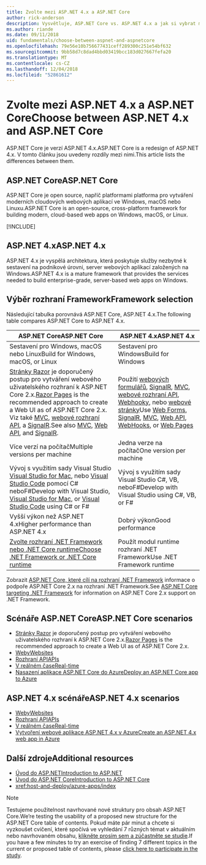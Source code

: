 ```yaml
---
title: Zvolte mezi ASP.NET 4.x a ASP.NET Core
author: rick-anderson
description: Vysvětluje, ASP.NET Core vs. ASP.NET 4.x a jak si vybrat mezi nimi.
ms.author: riande
ms.date: 09/11/2018
uid: fundamentals/choose-between-aspnet-and-aspnetcore
ms.openlocfilehash: 79e56e10b756677431ceff289300c251e54bf632
ms.sourcegitcommit: 9bb58d7c8dad4bbd03419bcc183d027667fefa20
ms.translationtype: MT
ms.contentlocale: cs-CZ
ms.lasthandoff: 12/04/2018
ms.locfileid: "52861612"
---
```

# <a name="choose-between-aspnet-4x-and-aspnet-core"></a><span data-ttu-id="5efb0-103">Zvolte mezi ASP.NET 4.x a ASP.NET Core</span><span class="sxs-lookup"><span data-stu-id="5efb0-103">Choose between ASP.NET 4.x and ASP.NET Core</span></span>

<span data-ttu-id="5efb0-104">ASP.NET Core je verzí ASP.NET 4.x.</span><span class="sxs-lookup"><span data-stu-id="5efb0-104">ASP.NET Core is a redesign of ASP.NET 4.x.</span></span> <span data-ttu-id="5efb0-105">V tomto článku jsou uvedeny rozdíly mezi nimi.</span><span class="sxs-lookup"><span data-stu-id="5efb0-105">This article lists the differences between them.</span></span>

## <a name="aspnet-core"></a><span data-ttu-id="5efb0-106">ASP.NET Core</span><span class="sxs-lookup"><span data-stu-id="5efb0-106">ASP.NET Core</span></span>

<span data-ttu-id="5efb0-107">ASP.NET Core je open source, napříč platformami platforma pro vytváření moderních cloudových webových aplikací ve Windows, macOS nebo Linuxu.</span><span class="sxs-lookup"><span data-stu-id="5efb0-107">ASP.NET Core is an open-source, cross-platform framework for building modern, cloud-based web apps on Windows, macOS, or Linux.</span></span>

[!INCLUDE[](~/includes/benefits.md)]

## <a name="aspnet-4x"></a><span data-ttu-id="5efb0-108">ASP.NET 4.x</span><span class="sxs-lookup"><span data-stu-id="5efb0-108">ASP.NET 4.x</span></span>

<span data-ttu-id="5efb0-109">ASP.NET 4.x je vyspělá architektura, která poskytuje služby nezbytné k sestavení na podnikové úrovni, server webových aplikací založených na Windows.</span><span class="sxs-lookup"><span data-stu-id="5efb0-109">ASP.NET 4.x is a mature framework that provides the services needed to build enterprise-grade, server-based web apps on Windows.</span></span>

## <a name="framework-selection"></a><span data-ttu-id="5efb0-110">Výběr rozhraní Framework</span><span class="sxs-lookup"><span data-stu-id="5efb0-110">Framework selection</span></span>

<span data-ttu-id="5efb0-111">Následující tabulka porovnává ASP.NET Core, ASP.NET 4.x.</span><span class="sxs-lookup"><span data-stu-id="5efb0-111">The following table compares ASP.NET Core to ASP.NET 4.x.</span></span>

| <span data-ttu-id="5efb0-112">ASP.NET Core</span><span class="sxs-lookup"><span data-stu-id="5efb0-112">ASP.NET Core</span></span> | <span data-ttu-id="5efb0-113">ASP.NET 4.x</span><span class="sxs-lookup"><span data-stu-id="5efb0-113">ASP.NET 4.x</span></span> |
|---|---|
|<span data-ttu-id="5efb0-114">Sestavení pro Windows, macOS nebo Linux</span><span class="sxs-lookup"><span data-stu-id="5efb0-114">Build for Windows, macOS, or Linux</span></span>|<span data-ttu-id="5efb0-115">Sestavení pro Windows</span><span class="sxs-lookup"><span data-stu-id="5efb0-115">Build for Windows</span></span>|
|<span data-ttu-id="5efb0-116">[Stránky Razor](xref:razor-pages/index) je doporučený postup pro vytváření webového uživatelského rozhraní k ASP.NET Core 2.x.</span><span class="sxs-lookup"><span data-stu-id="5efb0-116">[Razor Pages](xref:razor-pages/index) is the recommended approach to create a Web UI as of ASP.NET Core 2.x.</span></span> <span data-ttu-id="5efb0-117">Viz také [MVC](xref:mvc/overview), [webové rozhraní API](xref:tutorials/first-web-api), a [SignalR](xref:signalr/introduction).</span><span class="sxs-lookup"><span data-stu-id="5efb0-117">See also [MVC](xref:mvc/overview), [Web API](xref:tutorials/first-web-api), and [SignalR](xref:signalr/introduction).</span></span>|<span data-ttu-id="5efb0-118">Použití [webových formulářů](/aspnet/web-forms), [SignalR](/aspnet/signalr), [MVC](/aspnet/mvc), [webové rozhraní API](/aspnet/web-api/), [Webhooky](/aspnet/webhooks/), nebo [webové stránky](/aspnet/web-pages)</span><span class="sxs-lookup"><span data-stu-id="5efb0-118">Use [Web Forms](/aspnet/web-forms), [SignalR](/aspnet/signalr), [MVC](/aspnet/mvc), [Web API](/aspnet/web-api/), [WebHooks](/aspnet/webhooks/), or [Web Pages](/aspnet/web-pages)</span></span>|
|<span data-ttu-id="5efb0-119">Více verzí na počítač</span><span class="sxs-lookup"><span data-stu-id="5efb0-119">Multiple versions per machine</span></span>|<span data-ttu-id="5efb0-120">Jedna verze na počítač</span><span class="sxs-lookup"><span data-stu-id="5efb0-120">One version per machine</span></span>|
|<span data-ttu-id="5efb0-121">Vývoj s využitím sady Visual Studio [Visual Studio for Mac](https://www.visualstudio.com/vs/visual-studio-mac/), nebo [Visual Studio Code](https://code.visualstudio.com/) pomocí C# neboF#</span><span class="sxs-lookup"><span data-stu-id="5efb0-121">Develop with Visual Studio, [Visual Studio for Mac](https://www.visualstudio.com/vs/visual-studio-mac/), or [Visual Studio Code](https://code.visualstudio.com/) using C# or F#</span></span>|<span data-ttu-id="5efb0-122">Vývoj s využitím sady Visual Studio C#, VB, neboF#</span><span class="sxs-lookup"><span data-stu-id="5efb0-122">Develop with Visual Studio using C#, VB, or F#</span></span>|
|<span data-ttu-id="5efb0-123">Vyšší výkon než ASP.NET 4.x</span><span class="sxs-lookup"><span data-stu-id="5efb0-123">Higher performance than ASP.NET 4.x</span></span>|<span data-ttu-id="5efb0-124">Dobrý výkon</span><span class="sxs-lookup"><span data-stu-id="5efb0-124">Good performance</span></span>|
|[<span data-ttu-id="5efb0-125">Zvolte rozhraní .NET Framework nebo .NET Core runtime</span><span class="sxs-lookup"><span data-stu-id="5efb0-125">Choose .NET Framework or .NET Core runtime</span></span>](/dotnet/articles/standard/choosing-core-framework-server)|<span data-ttu-id="5efb0-126">Použít modul runtime rozhraní .NET Framework</span><span class="sxs-lookup"><span data-stu-id="5efb0-126">Use .NET Framework runtime</span></span>|

<span data-ttu-id="5efb0-127">Zobrazit [ASP.NET Core, které cílí na rozhraní .NET Framework](xref:index#target-framework) informace o podpoře ASP.NET Core 2.x na rozhraní .NET Framework.</span><span class="sxs-lookup"><span data-stu-id="5efb0-127">See [ASP.NET Core targeting .NET Framework](xref:index#target-framework) for information on ASP.NET Core 2.x support on .NET Framework.</span></span>

## <a name="aspnet-core-scenarios"></a><span data-ttu-id="5efb0-128">Scénáře ASP.NET Core</span><span class="sxs-lookup"><span data-stu-id="5efb0-128">ASP.NET Core scenarios</span></span>

* <span data-ttu-id="5efb0-129">[Stránky Razor](xref:razor-pages/index) je doporučený postup pro vytváření webového uživatelského rozhraní k ASP.NET Core 2.x.</span><span class="sxs-lookup"><span data-stu-id="5efb0-129">[Razor Pages](xref:razor-pages/index) is the recommended approach to create a Web UI as of ASP.NET Core 2.x.</span></span>
* [<span data-ttu-id="5efb0-130">Weby</span><span class="sxs-lookup"><span data-stu-id="5efb0-130">Websites</span></span>](xref:tutorials/first-mvc-app/index)
* [<span data-ttu-id="5efb0-131">Rozhraní API</span><span class="sxs-lookup"><span data-stu-id="5efb0-131">APIs</span></span>](xref:tutorials/first-web-api)
* [<span data-ttu-id="5efb0-132">V reálném čase</span><span class="sxs-lookup"><span data-stu-id="5efb0-132">Real-time</span></span>](xref:signalr/index)
* [<span data-ttu-id="5efb0-133">Nasazení aplikace ASP.NET Core do Azure</span><span class="sxs-lookup"><span data-stu-id="5efb0-133">Deploy an ASP.NET Core app to Azure</span></span>](/azure/app-service/app-service-web-get-started-dotnet)

## <a name="aspnet-4x-scenarios"></a><span data-ttu-id="5efb0-134">ASP.NET 4.x scénáře</span><span class="sxs-lookup"><span data-stu-id="5efb0-134">ASP.NET 4.x scenarios</span></span>

* [<span data-ttu-id="5efb0-135">Weby</span><span class="sxs-lookup"><span data-stu-id="5efb0-135">Websites</span></span>](/aspnet/mvc)
* [<span data-ttu-id="5efb0-136">Rozhraní API</span><span class="sxs-lookup"><span data-stu-id="5efb0-136">APIs</span></span>](/aspnet/web-api)
* [<span data-ttu-id="5efb0-137">V reálném čase</span><span class="sxs-lookup"><span data-stu-id="5efb0-137">Real-time</span></span>](/aspnet/signalr)
* [<span data-ttu-id="5efb0-138">Vytvoření webové aplikace ASP.NET 4.x v Azure</span><span class="sxs-lookup"><span data-stu-id="5efb0-138">Create an ASP.NET 4.x web app in Azure</span></span>](/azure/app-service/app-service-web-get-started-dotnet-framework)

## <a name="additional-resources"></a><span data-ttu-id="5efb0-139">Další zdroje</span><span class="sxs-lookup"><span data-stu-id="5efb0-139">Additional resources</span></span>

* [<span data-ttu-id="5efb0-140">Úvod do ASP.NET</span><span class="sxs-lookup"><span data-stu-id="5efb0-140">Introduction to ASP.NET</span></span>](/aspnet/overview)
* [<span data-ttu-id="5efb0-141">Úvod do ASP.NET Core</span><span class="sxs-lookup"><span data-stu-id="5efb0-141">Introduction to ASP.NET Core</span></span>](xref:index)
* <xref:host-and-deploy/azure-apps/index>

> [!NOTE]
> <span data-ttu-id="5efb0-142">Testujeme použitelnost navrhované nové struktury pro obsah ASP.NET Core.</span><span class="sxs-lookup"><span data-stu-id="5efb0-142">We’re testing the usability of a proposed new structure for the ASP.NET Core table of contents.</span></span>  <span data-ttu-id="5efb0-143">Pokud máte pár minut a chcete si vyzkoušet cvičení, které spočívá ve vyhledání 7 různých témat v aktuálním nebo navrhovaném obsahu, [klikněte prosím sem a zúčastněte se studie](https://dpk4xbh5.optimalworkshop.com/treejack/aa11wn82).</span><span class="sxs-lookup"><span data-stu-id="5efb0-143">If you have a few minutes to try an exercise of finding 7 different topics in the current or proposed table of contents, please [click here to participate in the study](https://dpk4xbh5.optimalworkshop.com/treejack/aa11wn82).</span></span>